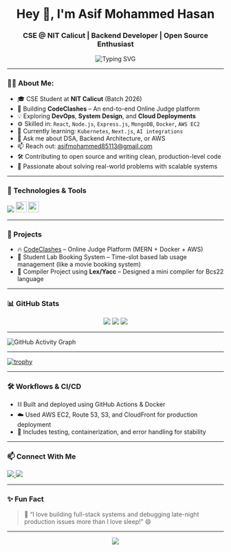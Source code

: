 <h1 align="center">Hey 👋, I'm Asif Mohammed Hasan</h1>
<h3 align="center">CSE @ NIT Calicut | Backend Developer | Open Source Enthusiast</h3>

<p align="center">
  <img src="https://readme-typing-svg.herokuapp.com?font=Fira+Code&size=20&pause=1000&center=true&vCenter=true&width=700&lines=Backend+Engineer+%7C+DSA+Lover+%7C+DevOps+Learner;Full+Stack+Developer+%7C+Docker+%7C+AWS;Building+CodeClashes+Online+Judge+Platform" alt="Typing SVG" />
</p>

---

### 🧑‍💻 About Me:
- 🎓 CSE Student at **NIT Calicut** (Batch 2026)
- 🔭 Building **CodeClashes** – An end-to-end Online Judge platform
- 💡 Exploring **DevOps**, **System Design**, and **Cloud Deployments**
- ⚙️ Skilled in: `React`, `Node.js`, `Express.js`, `MongoDB`, `Docker`, `AWS EC2`
- 🌱 Currently learning: `Kubernetes`, `Next.js`, `AI integrations`
- 💬 Ask me about DSA, Backend Architecture, or AWS
- 📫 Reach out: [asifmohammed85113@gmail.com](mailto:asifmohammed85113@gmail.com)
- 🛠️ Contributing to open source and writing clean, production-level code
- 🧠 Passionate about solving real-world problems with scalable systems

---

### 🔧 Technologies & Tools  
<p align="left">
  <img src="https://skillicons.dev/icons?i=cpp,java,py,js,nodejs,express,react,tailwind,html,css,mongodb,aws,gcp,docker,postman,vscode,github" />
  <img src="https://img.shields.io/badge/Socket.IO-black?style=flat-square&logo=socket.io&logoColor=white" height="25" />
  <img src="https://img.shields.io/badge/Redis-DC382D?style=flat-square&logo=redis&logoColor=white" height="25" />
</p>

---

### 🚀 Projects
- 🔥 [CodeClashes](https://github.com/asifmohammed786/CodeJudge) – Online Judge Platform (MERN + Docker + AWS)
- 💼 Student Lab Booking System – Time-slot based lab usage management (like a movie booking system)
- 🔧 Compiler Project using **Lex/Yacc** – Designed a mini compiler for Bcs22 language

---

### 📊 GitHub Stats
<p align="center">
  <img src="https://github-readme-stats.vercel.app/api?username=asifmohammed786&show_icons=true&theme=react&hide=prs" />
  <img src="https://github-readme-streak-stats.herokuapp.com/?user=asifmohammed786&theme=react" />
  <img src="https://github-readme-stats.vercel.app/api/top-langs/?username=asifmohammed786&layout=compact&theme=react" />
</p>

---

![GitHub Activity Graph](https://github-readme-activity-graph.vercel.app/graph?username=asifmohammed786&theme=react-dark&hide_border=true)

---

[![trophy](https://github-profile-trophy.vercel.app/?username=asifmohammed786&theme=darkhub&no-frame=true)](https://github.com/ryo-ma/github-profile-trophy)


---

### 🛠 Workflows & CI/CD
- ⛓ Built and deployed using GitHub Actions & Docker
- ☁️ Used AWS EC2, Route 53, S3, and CloudFront for production deployment
- 🧪 Includes testing, containerization, and error handling for stability

---

### 📫 Connect With Me
<p align="left">
  <a href="https://www.linkedin.com/in/mohammed-asif-hasan-2a4b8a29a/" target="_blank">
    <img src="https://img.shields.io/badge/LinkedIn-blue?style=for-the-badge&logo=linkedin" />
  </a>
  <a href="mailto:asifmohammed85113@gmail.com">
    <img src="https://img.shields.io/badge/Gmail-D14836?style=for-the-badge&logo=gmail&logoColor=white" />
  </a>
</p>

---

### ✨ Fun Fact
> 💭 “I love building full-stack systems and debugging late-night production issues more than I love sleep!” 😄 

---

<p align="center">
  <img src="https://quotes-github-readme.vercel.app/api?type=horizontal&theme=radical" />
</p>

